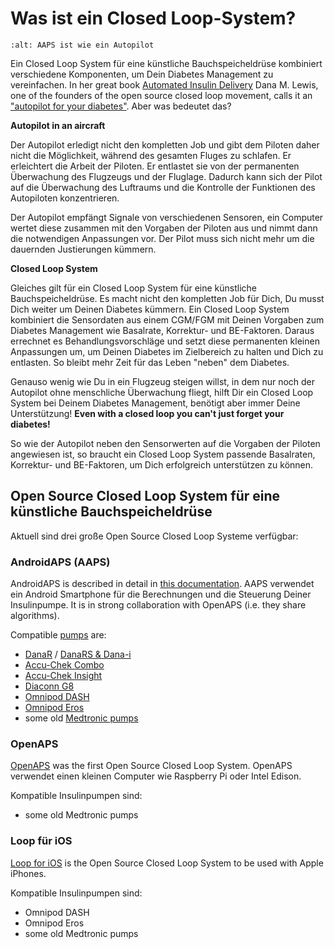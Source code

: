 # Was ist ein Closed Loop-System?

```{image} ../images/autopilot.png
:alt: AAPS ist wie ein Autopilot
```

Ein Closed Loop System für eine künstliche Bauchspeicheldrüse kombiniert verschiedene Komponenten, um Dein Diabetes Management zu vereinfachen. In her great book [Automated Insulin Delivery](https://www.artificialpancreasbook.com/) Dana M. Lewis, one of the founders of the open source closed loop movement, calls it an ["autopilot for your diabetes"](https://www.artificialpancreasbook.com/3.-getting-started-with-your-aps). Aber was bedeutet das?

**Autopilot in an aircraft**

Der Autopilot erledigt nicht den kompletten Job und gibt dem Piloten daher nicht die Möglichkeit, während des gesamten Fluges zu schlafen. Er erleichtert die Arbeit der Piloten. Er entlastet sie von der permanenten Überwachung des Flugzeugs und der Fluglage. Dadurch kann sich der Pilot auf die Überwachung des Luftraums und die Kontrolle der Funktionen des Autopiloten konzentrieren.

Der Autopilot empfängt Signale von verschiedenen Sensoren, ein Computer wertet diese zusammen mit den Vorgaben der Piloten aus und nimmt dann die notwendigen Anpassungen vor. Der Pilot muss sich nicht mehr um die dauernden Justierungen kümmern.

**Closed Loop System**

Gleiches gilt für ein Closed Loop System für eine künstliche Bauchspeicheldrüse. Es macht nicht den kompletten Job für Dich, Du musst Dich weiter um Deinen Diabetes kümmern. Ein Closed Loop System kombiniert die Sensordaten aus einem CGM/FGM mit Deinen Vorgaben zum Diabetes Management wie Basalrate, Korrektur- und BE-Faktoren. Daraus errechnet es Behandlungsvorschläge und setzt diese permanenten kleinen Anpassungen um, um Deinen Diabetes im Zielbereich zu halten und Dich zu entlasten. So bleibt mehr Zeit für das Leben "neben" dem Diabetes.

Genauso wenig wie Du in ein Flugzeug steigen willst, in dem nur noch der Autopilot ohne menschliche Überwachung fliegt, hilft Dir ein Closed Loop System bei Deinem Diabetes Management, benötigt aber immer Deine Unterstützung! **Even with a closed loop you can't just forget your diabetes!**

So wie der Autopilot neben den Sensorwerten auf die Vorgaben der Piloten angewiesen ist, so braucht ein Closed Loop System passende Basalraten, Korrektur- und BE-Faktoren, um Dich erfolgreich unterstützen zu können.

## Open Source Closed Loop System für eine künstliche Bauchspeicheldrüse

Aktuell sind drei große Open Source Closed Loop Systeme verfügbar:

### AndroidAPS (AAPS)

AndroidAPS is described in detail in [this documentation](./WhatisAndroidAPS.html). AAPS verwendet ein Android Smartphone für die Berechnungen und die Steuerung Deiner Insulinpumpe. It is in strong collaboration with OpenAPS (i.e. they share algorithms).

Compatible [pumps](../Hardware/pumps.md) are:

- [DanaR](../Configuration/DanaR-Insulin-Pump.md) / [DanaRS & Dana-i](../Configuration/DanaRS-Insulin-Pump.html)
- [Accu-Chek Combo](../Configuration/Accu-Chek-Combo-Pump.md)
- [Accu-Chek Insight](../Configuration/Accu-Chek-Insight-Pump.md)
- [Diaconn G8](../Configuration/DiaconnG8.md)
- [Omnipod DASH](../Configuration/OmnipodDASH.md)
- [Omnipod Eros](../Configuration/OmnipodEros.md)
- some old [Medtronic pumps](../Configuration/MedtronicPump.md)

### OpenAPS

[OpenAPS](https://openaps.readthedocs.io) was the first Open Source Closed Loop System. OpenAPS verwendet einen kleinen Computer wie Raspberry Pi oder Intel Edison.

Kompatible Insulinpumpen sind:

- some old Medtronic pumps

### Loop für iOS

[Loop for iOS](https://loopkit.github.io/loopdocs/) is the Open Source Closed Loop System to be used with Apple iPhones.

Kompatible Insulinpumpen sind:

- Omnipod DASH
- Omnipod Eros
- some old Medtronic pumps
